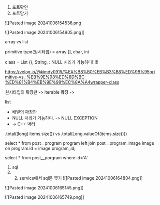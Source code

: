 



1. 포트확인
2. 포트닫기


![[Pasted image 20241006154536.png



![[Pasted image 20241006154905.png]]


array vs list

primitive type(원시타입) = array [], char, int


 class  =  List {}, String, : NULL 처리가 가능하다!!!!!
 
 https://velog.io/@kimdy0915/%EA%B8%B0%EB%B3%B8%ED%98%95primitive-vs.-%EB%9E%98%ED%8D%BC-%ED%81%B4%EB%9E%98%EC%8A%A4wrapper-class



원시타입의 확장판 -> iterable 확장 -> 

list 
- 배열의 확장판
- NULL 처리가 가능하다. -> NULL EXCEPTION
- -> C++ 벡터




.total((long) items.size())  vs   .total(Long.valueOf(items.size()))



select *
from post__program program
left join post__program_image image
on program.id = image.program_id;

select * from post__porgram where  id='A' 

1) sql
2) 2) service에서 sql문 찢기
![[Pasted image 20241006164804.png]]




![[Pasted image 20241006165145.png]]

![[Pasted image 20241006165749.png]]
